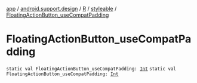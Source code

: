 [app](../../../index.md) / [android.support.design](../../index.md) / [R](../index.md) / [styleable](index.md) / [FloatingActionButton_useCompatPadding](.)

# FloatingActionButton_useCompatPadding

`static val FloatingActionButton_useCompatPadding: `[`Int`](https://kotlinlang.org/api/latest/jvm/stdlib/kotlin/-int/index.html)
`static val FloatingActionButton_useCompatPadding: `[`Int`](https://kotlinlang.org/api/latest/jvm/stdlib/kotlin/-int/index.html)